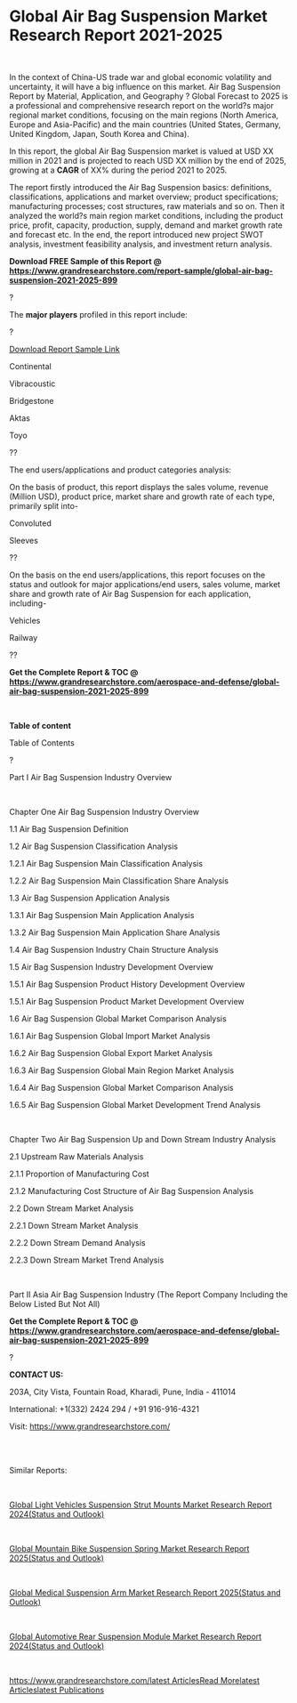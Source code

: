 <h1>Global Air Bag Suspension Market Research Report 2021-2025</h1><br/><p>In the context of China-US trade war and global economic volatility and uncertainty, it will have a big influence on this market. Air Bag Suspension Report by Material, Application, and Geography ? Global Forecast to 2025 is a professional and comprehensive research report on the world?s major regional market conditions, focusing on the main regions (North America, Europe and Asia-Pacific) and the main countries (United States, Germany, United Kingdom, Japan, South Korea and China).</p>
 
 
 
 <p>In this report, the global Air Bag Suspension market is valued at USD XX million in 2021 and is projected to reach USD XX million by the end of 2025, growing at a <strong>CAGR</strong> of XX% during the period 2021 to 2025.</p>
 
 
 
 <p>The report firstly introduced the Air Bag Suspension basics: definitions, classifications, applications and market overview; product specifications; manufacturing processes; cost structures, raw materials and so on. Then it analyzed the world?s main region market conditions, including the product price, profit, capacity, production, supply, demand and market growth rate and forecast etc. In the end, the report introduced new project SWOT analysis, investment feasibility analysis, and investment return analysis.</p>
 
 
 
 <div><b>Download FREE Sample of this Report @ <a href="https://www.grandresearchstore.com/report-sample/global-air-bag-suspension-2021-2025-899">https://www.grandresearchstore.com/report-sample/global-air-bag-suspension-2021-2025-899</a></b></div>
 
 
 
 <p>? </p>
 
 
 
 <p>The <strong>major players</strong> profiled in this report include:</p>
 
 
 
 <p>? </p>
 
 
 
 <p><a href="https://www.grandresearchstore.com/mr-admin/report-sample/global-air-bag-suspension-2021-2025-899">Download Report Sample Link</a></p>
 
 
 
 <p>Continental</p>
 
 
 
 <p>Vibracoustic</p>
 
 
 
 <p>Bridgestone</p>
 
 
 
 <p>Aktas</p>
 
 
 
 <p>Toyo</p>
 
 
 
 <p>??</p>
 
 
 
 <p>The end users/applications and product categories analysis:</p>
 
 
 
 <p>On the basis of product, this report displays the sales volume, revenue (Million USD), product price, market share and growth rate of each type, primarily split into-</p>
 
 
 
 <p>Convoluted</p>
 
 
 
 <p>Sleeves</p>
 
 
 
 <p>??</p>
 
 
 
 <p>On the basis on the end users/applications, this report focuses on the status and outlook for major applications/end users, sales volume, market share and growth rate of Air Bag Suspension for each application, including-</p>
 
 
 
 <p>Vehicles</p>
 
 
 
 <p>Railway</p>
 
 
 
 <p>??</p>
 
 
 
 <div><b>Get the Complete Report & TOC @ <a href="https://www.grandresearchstore.com/aerospace-and-defense/global-air-bag-suspension-2021-2025-899">https://www.grandresearchstore.com/aerospace-and-defense/global-air-bag-suspension-2021-2025-899</a></b></div>
 
 
 
 <p><br />
 
 <b>Table of content</b></p>
 
 
 
 <p>Table of Contents<br />
 
 ?<br />
 
 Part I Air Bag Suspension Industry Overview<br />
 
 <br />
 
 Chapter One Air Bag Suspension Industry Overview<br />
 
 1.1 Air Bag Suspension Definition<br />
 
 1.2 Air Bag Suspension Classification Analysis<br />
 
 1.2.1 Air Bag Suspension Main Classification Analysis<br />
 
 1.2.2 Air Bag Suspension Main Classification Share Analysis<br />
 
 1.3 Air Bag Suspension Application Analysis<br />
 
 1.3.1 Air Bag Suspension Main Application Analysis<br />
 
 1.3.2 Air Bag Suspension Main Application Share Analysis<br />
 
 1.4 Air Bag Suspension Industry Chain Structure Analysis<br />
 
 1.5 Air Bag Suspension Industry Development Overview<br />
 
 1.5.1 Air Bag Suspension Product History Development Overview<br />
 
 1.5.1 Air Bag Suspension Product Market Development Overview<br />
 
 1.6 Air Bag Suspension Global Market Comparison Analysis<br />
 
 1.6.1 Air Bag Suspension Global Import Market Analysis<br />
 
 1.6.2 Air Bag Suspension Global Export Market Analysis<br />
 
 1.6.3 Air Bag Suspension Global Main Region Market Analysis<br />
 
 1.6.4 Air Bag Suspension Global Market Comparison Analysis<br />
 
 1.6.5 Air Bag Suspension Global Market Development Trend Analysis<br />
 
 <br />
 
 Chapter Two Air Bag Suspension Up and Down Stream Industry Analysis<br />
 
 2.1 Upstream Raw Materials Analysis<br />
 
 2.1.1 Proportion of Manufacturing Cost<br />
 
 2.1.2 Manufacturing Cost Structure of Air Bag Suspension Analysis<br />
 
 2.2 Down Stream Market Analysis<br />
 
 2.2.1 Down Stream Market Analysis<br />
 
 2.2.2 Down Stream Demand Analysis<br />
 
 2.2.3 Down Stream Market Trend Analysis<br />
 
 <br />
 
 Part II Asia Air Bag Suspension Industry (The Report Company Including the Below Listed But Not All)</p>
 
 
 
 <div><b>Get the Complete Report & TOC @ <a href="https://www.grandresearchstore.com/aerospace-and-defense/global-air-bag-suspension-2021-2025-899">https://www.grandresearchstore.com/aerospace-and-defense/global-air-bag-suspension-2021-2025-899</a></b></div>
 
 
 
 <p>? </p>
 
 
 
 <p><b>CONTACT US:</b><br />
 
 203A, City Vista, Fountain Road, Kharadi, Pune, India - 411014<br />
 
 International: +1(332) 2424 294 / +91 916-916-4321<br />
 
 Visit: <a href="https://www.grandresearchstore.com/">https://www.grandresearchstore.com/</a><br />
 
 <br />
 
 <br />
 
 Similar Reports:<br />
 
 <br />
 
 <a href="https://www.grandresearchstore.com/automotive-and-transportation/global-light-vehicles-suspension-strut-mounts-2024-908">Global Light Vehicles Suspension Strut Mounts Market Research Report 2024(Status and Outlook)</a><br />
 
 <br />
 
 <a href="https://www.grandresearchstore.com/machines/global-mountain-bike-suspension-spring-2025-196">Global Mountain Bike Suspension Spring Market Research Report 2025(Status and Outlook)</a><br />
 
 <br />
 
 <a href="https://www.grandresearchstore.com/machines/global-medical-suspension-arm-2025-30">Global Medical Suspension Arm Market Research Report 2025(Status and Outlook)</a><br />
 
 <br />
 
 <a href="https://www.grandresearchstore.com/automotive-and-transportation/global-automotive-rear-suspension-module-2024-84">Global Automotive Rear Suspension Module Market Research Report 2024(Status and Outlook)</a><br />
 
 <br />
 
 <a href="https://gyeongbokgung.com">https://www.grandresearchstore.com/</a><a href="https://hallyeomaritime.com">latest Articles</a><a href="https://jingwansa.com">Read More</a><a href="https://nguoiviet.jp/">latest Articles</a><a href="https://www.intelmarketresearch.com/">latest Publications</a></p>